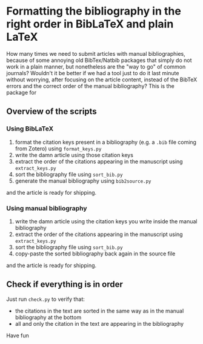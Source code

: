 # Formatting the bibliography in the right order in BibLaTeX and plain LaTeX
How many times we need to submit articles with manual bibliographies, because of some annoying old BibTex/Natbib packages that simply do not work in a plain manner, but nonetheless are the "way to go" of common journals?
Wouldn't it be better if we had a tool just to do it last minute without worrying, after focusing on the article content, instead of the BibTeX errors and the correct order of the manual bibliography? 
This is the package for 

## Overview of the scripts
### Using BibLaTeX
1. format the citation keys present in a bibliography (e.g. a ``.bib`` file coming from Zotero) using ``format_keys.py``
2. write the damn article using those citation keys
3. extract the order of the citations appearing in the manuscript using ``extract_keys.py``
4. sort the bibliography file using ``sort_bib.py``
5. generate the manual bibliography using ``bib2source.py``

and the article is ready for shipping.

### Using manual bibliography
1. write the damn article using the citation keys you write inside the manual bibliography
3. extract the order of the citations appearing in the manuscript using ``extract_keys.py``
4. sort the bibliography file using ``sort_bib.py``
5. copy-paste the sorted bibliography back again in the source file

and the article is ready for shipping.

## Check if everything is in order
Just run ``check.py`` to verify that:
- the citations in the text are sorted in the same way as in the manual bibliography at the bottom
- all and only the citation in the text are appearing in the bibliography

Have fun